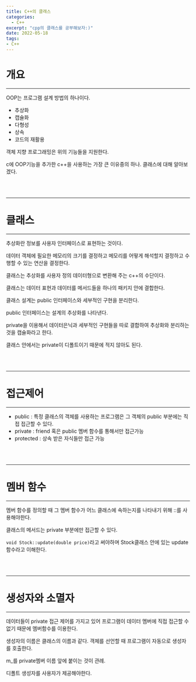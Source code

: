 ```yaml
---
title: C++의 클래스
categories:
  - C++
excerpt: "cpp의 클래스를 공부해보자:)"
date: 2022-05-18
tags:
- C++
---
```



# 개요

---

OOP는 프로그램 설계 방법의 하나이다.

* 추상화
* 캡슐화
* 다형성
* 상속
* 코드의 재활용

객체 지향 프로그래밍은 위의 기능들을 지원한다.

c에 OOP기능을 추가한 c++을 사용하는 가장 큰 이유중의 하나. 클래스에 대해 알아보겠다.

<br />
<br />

---

# 클래스

---

추상화란 정보를 사용자 인터페이스로 표현하는 것이다.

데이터 객체에 필요한 메모리의 크기를 결정하고 메모리를 어떻게 해석할지 결정하고 수행할 수 있는 연산을 결정한다.

클래스는 추상화를 사용자 정의 데이터형으로 변환해 주는 c++의 수단이다.

클래스는 데이터 표현과 데이터를 메서드들을 하나의 패키지 안에 결합한다.

클래스 설계는 public 인터페이스와 세부적인 구현을 분리한다.

public 인터페이스는 설계의 추상화를 나타낸다.

private을 이용해서 데이터은닉과 세부적인 구현들을 따로 결합하여 추상화와 분리하는 것을 캡슐화라고 한다.

클래스 안에서는 private이 디폴트이기 때문에 적지 않아도 된다.


<br />
<br />

---

# 접근제어

---

* public : 특정 클래스의 객체를 사용하는 프로그램은 그 객체의 public 부분에는 직접 접근할 수 있다.
* private : friend 혹은 public 멤버 함수를 통해서만 접근가능
* protected : 상속 받은 자식들만 접근 가능


<br />
<br />

---

# 멤버 함수

---

멤버 함수를 정의할 때 그 멤버 함수가 어느 클래스에 속하는지를 나타내기 위해 ::를 사용해야한다.

클래스의 메서드는 private 부분에만 접근할 수 있다.

`void Stock::update(double price)`라고 써야하며 Stock클래스 안에 있는 update 함수라고 이해한다.


<br />
<br />

---

# 생성자와 소멸자

---

데이터들이 private 접근 제어를 가지고 있어 프로그램이 데이터 멤버에 직접 접근할 수 없기 때문에 멤버함수를 이용한다.

생성자의 이름은 클래스의 이름과 같다. 객체를 선언할 때 프로그램이 자동으로 생성자를 호출한다.

m_를 private멤버 이름 앞에 붙이는 것이 관례.

디폴트 생성자를 사용자가 제공해야한다.

